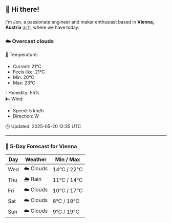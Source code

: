 ## 👋 Hi there!

I'm Jon, a passionate engineer and maker enthusiast based in **Vienna, Austria** 🇦🇹, where we have today:

### ☁️ Overcast clouds 

🌡️ Temperature: 
* Current: 21°C
* Feels like: 21°C
* Min: 20°C 
* Max: 23°C  

💧 Humidity: 55%  
🌬️ Wind: 
* Speed: 5 km/h 
* Direction: W  

🕒 Updated: 2025-05-20 12:35 UTC

---

### 📅 5-Day Forecast for Vienna

| Day | Weather | Min / Max |
|-----|---------|------------|
| Wed | ☁️ Clouds | 14°C / 22°C |
| Thu | 🌦️ Rain | 11°C / 14°C |
| Fri | ☁️ Clouds | 10°C / 17°C |
| Sat | ☁️ Clouds | 8°C / 19°C |
| Sun | ☁️ Clouds | 9°C / 19°C |
